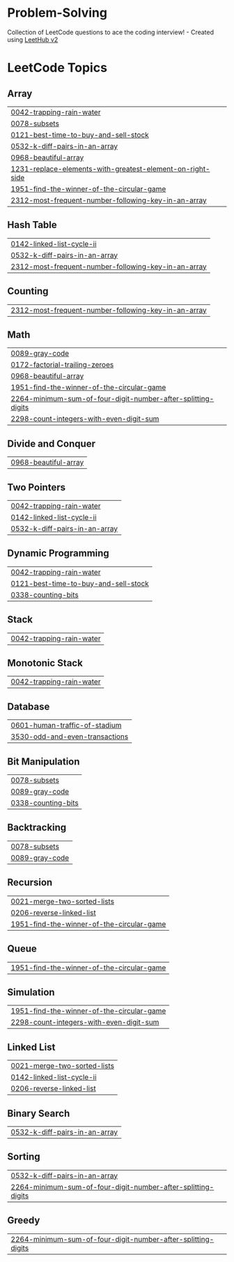 # Problem-Solving
Collection of LeetCode questions to ace the coding interview! - Created using [LeetHub v2](https://github.com/arunbhardwaj/LeetHub-2.0)

<!---LeetCode Topics Start-->
# LeetCode Topics
## Array
|  |
| ------- |
| [0042-trapping-rain-water](https://github.com/Pranav128/Problem-Solving/tree/master/0042-trapping-rain-water) |
| [0078-subsets](https://github.com/Pranav128/Problem-Solving/tree/master/0078-subsets) |
| [0121-best-time-to-buy-and-sell-stock](https://github.com/Pranav128/Problem-Solving/tree/master/0121-best-time-to-buy-and-sell-stock) |
| [0532-k-diff-pairs-in-an-array](https://github.com/Pranav128/Problem-Solving/tree/master/0532-k-diff-pairs-in-an-array) |
| [0968-beautiful-array](https://github.com/Pranav128/Problem-Solving/tree/master/0968-beautiful-array) |
| [1231-replace-elements-with-greatest-element-on-right-side](https://github.com/Pranav128/Problem-Solving/tree/master/1231-replace-elements-with-greatest-element-on-right-side) |
| [1951-find-the-winner-of-the-circular-game](https://github.com/Pranav128/Problem-Solving/tree/master/1951-find-the-winner-of-the-circular-game) |
| [2312-most-frequent-number-following-key-in-an-array](https://github.com/Pranav128/Problem-Solving/tree/master/2312-most-frequent-number-following-key-in-an-array) |
## Hash Table
|  |
| ------- |
| [0142-linked-list-cycle-ii](https://github.com/Pranav128/Problem-Solving/tree/master/0142-linked-list-cycle-ii) |
| [0532-k-diff-pairs-in-an-array](https://github.com/Pranav128/Problem-Solving/tree/master/0532-k-diff-pairs-in-an-array) |
| [2312-most-frequent-number-following-key-in-an-array](https://github.com/Pranav128/Problem-Solving/tree/master/2312-most-frequent-number-following-key-in-an-array) |
## Counting
|  |
| ------- |
| [2312-most-frequent-number-following-key-in-an-array](https://github.com/Pranav128/Problem-Solving/tree/master/2312-most-frequent-number-following-key-in-an-array) |
## Math
|  |
| ------- |
| [0089-gray-code](https://github.com/Pranav128/Problem-Solving/tree/master/0089-gray-code) |
| [0172-factorial-trailing-zeroes](https://github.com/Pranav128/Problem-Solving/tree/master/0172-factorial-trailing-zeroes) |
| [0968-beautiful-array](https://github.com/Pranav128/Problem-Solving/tree/master/0968-beautiful-array) |
| [1951-find-the-winner-of-the-circular-game](https://github.com/Pranav128/Problem-Solving/tree/master/1951-find-the-winner-of-the-circular-game) |
| [2264-minimum-sum-of-four-digit-number-after-splitting-digits](https://github.com/Pranav128/Problem-Solving/tree/master/2264-minimum-sum-of-four-digit-number-after-splitting-digits) |
| [2298-count-integers-with-even-digit-sum](https://github.com/Pranav128/Problem-Solving/tree/master/2298-count-integers-with-even-digit-sum) |
## Divide and Conquer
|  |
| ------- |
| [0968-beautiful-array](https://github.com/Pranav128/Problem-Solving/tree/master/0968-beautiful-array) |
## Two Pointers
|  |
| ------- |
| [0042-trapping-rain-water](https://github.com/Pranav128/Problem-Solving/tree/master/0042-trapping-rain-water) |
| [0142-linked-list-cycle-ii](https://github.com/Pranav128/Problem-Solving/tree/master/0142-linked-list-cycle-ii) |
| [0532-k-diff-pairs-in-an-array](https://github.com/Pranav128/Problem-Solving/tree/master/0532-k-diff-pairs-in-an-array) |
## Dynamic Programming
|  |
| ------- |
| [0042-trapping-rain-water](https://github.com/Pranav128/Problem-Solving/tree/master/0042-trapping-rain-water) |
| [0121-best-time-to-buy-and-sell-stock](https://github.com/Pranav128/Problem-Solving/tree/master/0121-best-time-to-buy-and-sell-stock) |
| [0338-counting-bits](https://github.com/Pranav128/Problem-Solving/tree/master/0338-counting-bits) |
## Stack
|  |
| ------- |
| [0042-trapping-rain-water](https://github.com/Pranav128/Problem-Solving/tree/master/0042-trapping-rain-water) |
## Monotonic Stack
|  |
| ------- |
| [0042-trapping-rain-water](https://github.com/Pranav128/Problem-Solving/tree/master/0042-trapping-rain-water) |
## Database
|  |
| ------- |
| [0601-human-traffic-of-stadium](https://github.com/Pranav128/Problem-Solving/tree/master/0601-human-traffic-of-stadium) |
| [3530-odd-and-even-transactions](https://github.com/Pranav128/Problem-Solving/tree/master/3530-odd-and-even-transactions) |
## Bit Manipulation
|  |
| ------- |
| [0078-subsets](https://github.com/Pranav128/Problem-Solving/tree/master/0078-subsets) |
| [0089-gray-code](https://github.com/Pranav128/Problem-Solving/tree/master/0089-gray-code) |
| [0338-counting-bits](https://github.com/Pranav128/Problem-Solving/tree/master/0338-counting-bits) |
## Backtracking
|  |
| ------- |
| [0078-subsets](https://github.com/Pranav128/Problem-Solving/tree/master/0078-subsets) |
| [0089-gray-code](https://github.com/Pranav128/Problem-Solving/tree/master/0089-gray-code) |
## Recursion
|  |
| ------- |
| [0021-merge-two-sorted-lists](https://github.com/Pranav128/Problem-Solving/tree/master/0021-merge-two-sorted-lists) |
| [0206-reverse-linked-list](https://github.com/Pranav128/Problem-Solving/tree/master/0206-reverse-linked-list) |
| [1951-find-the-winner-of-the-circular-game](https://github.com/Pranav128/Problem-Solving/tree/master/1951-find-the-winner-of-the-circular-game) |
## Queue
|  |
| ------- |
| [1951-find-the-winner-of-the-circular-game](https://github.com/Pranav128/Problem-Solving/tree/master/1951-find-the-winner-of-the-circular-game) |
## Simulation
|  |
| ------- |
| [1951-find-the-winner-of-the-circular-game](https://github.com/Pranav128/Problem-Solving/tree/master/1951-find-the-winner-of-the-circular-game) |
| [2298-count-integers-with-even-digit-sum](https://github.com/Pranav128/Problem-Solving/tree/master/2298-count-integers-with-even-digit-sum) |
## Linked List
|  |
| ------- |
| [0021-merge-two-sorted-lists](https://github.com/Pranav128/Problem-Solving/tree/master/0021-merge-two-sorted-lists) |
| [0142-linked-list-cycle-ii](https://github.com/Pranav128/Problem-Solving/tree/master/0142-linked-list-cycle-ii) |
| [0206-reverse-linked-list](https://github.com/Pranav128/Problem-Solving/tree/master/0206-reverse-linked-list) |
## Binary Search
|  |
| ------- |
| [0532-k-diff-pairs-in-an-array](https://github.com/Pranav128/Problem-Solving/tree/master/0532-k-diff-pairs-in-an-array) |
## Sorting
|  |
| ------- |
| [0532-k-diff-pairs-in-an-array](https://github.com/Pranav128/Problem-Solving/tree/master/0532-k-diff-pairs-in-an-array) |
| [2264-minimum-sum-of-four-digit-number-after-splitting-digits](https://github.com/Pranav128/Problem-Solving/tree/master/2264-minimum-sum-of-four-digit-number-after-splitting-digits) |
## Greedy
|  |
| ------- |
| [2264-minimum-sum-of-four-digit-number-after-splitting-digits](https://github.com/Pranav128/Problem-Solving/tree/master/2264-minimum-sum-of-four-digit-number-after-splitting-digits) |
<!---LeetCode Topics End-->